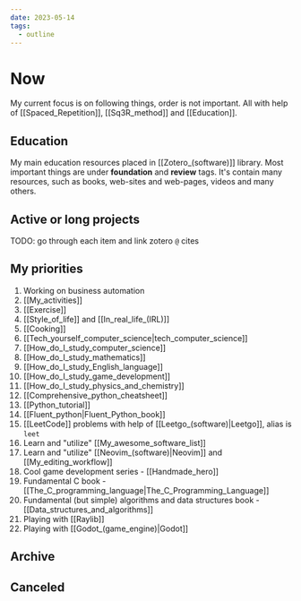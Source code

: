 ```yaml
---
date: 2023-05-14
tags:
  - outline
---
```


# Now

My current focus is on following things, order is not important. All with help
of [[Spaced_Repetition]], [[Sq3R_method]] and [[Education]].

## Education

My main education resources placed in [[Zotero_(software)]] library. Most important things
are under **foundation** and **review** tags. It's contain many resources, such
as books, web-sites and web-pages, videos and many others.

## Active or long projects

TODO: go through each item and link zotero `@` cites


## My priorities

1. Working on business automation
2. [[My_activities]]
3. [[Exercise]]
4. [[Style_of_life]] and [[In_real_life_(IRL)]]
5. [[Cooking]]
6. [[Tech_yourself_computer_science|tech_computer_science]]
7. [[How_do_I_study_computer_science]]
8. [[How_do_I_study_mathematics]]
9. [[How_do_I_study_English_language]]
10. [[How_do_I_study_game_development]]
11. [[How_do_I_study_physics_and_chemistry]]
12. [[Comprehensive_python_cheatsheet]]
13. [[Python_tutorial]]
14. [[Fluent_python|Fluent_Python_book]]
15. [[LeetCode]] problems with help of [[Leetgo_(software)|Leetgo]], alias is `leet`
16. Learn and "utilize" [[My_awesome_software_list]]
17. Learn and "utilize" [[Neovim_(software)|Neovim]] and [[My_editing_workflow]]
18. Cool game development series - [[Handmade_hero]]
19. Fundamental C book - [[The_C_programming_language|The_C_Programming_Language]]
20. Fundamental (but simple) algorithms and data structures book - [[Data_structures_and_algorithms]]
21. Playing with [[Raylib]]
22. Playing with [[Godot_(game_engine)|Godot]]

## Archive

## Canceled


